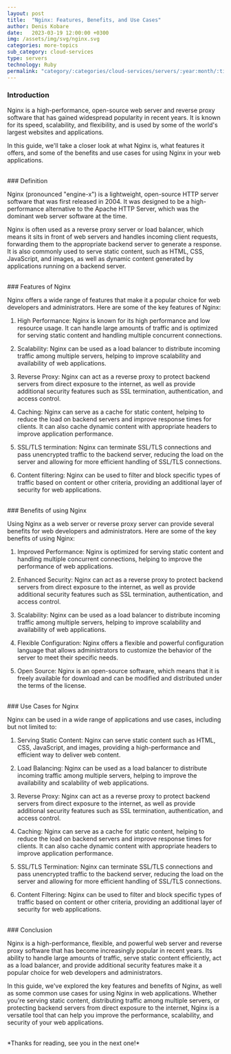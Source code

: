 ```yaml
---
layout: post
title:  "Nginx: Features, Benefits, and Use Cases"
author: Denis Kobare
date:   2023-03-19 12:00:00 +0300
img: /assets/img/svg/nginx.svg
categories: more-topics
sub_category: cloud-services
type: servers
technology: Ruby
permalink: "category/:categories/cloud-services/servers/:year:month/:title"
---
```



### Introduction

Nginx is a high-performance, open-source web server and reverse proxy software 
that has gained widespread popularity in recent years. It is known for its speed, 
scalability, and flexibility, and is used by some of the world's largest websites 
and applications.

In this guide, we'll take a closer look at what Nginx is, what features it offers, 
and some of the benefits and use cases for using Nginx in your web applications.


<br>
### Definition

Nginx (pronounced "engine-x") is a lightweight, open-source HTTP server software 
that was first released in 2004. It was designed to be a high-performance alternative 
to the Apache HTTP Server, which was the dominant web server software at the time.

Nginx is often used as a reverse proxy server or load balancer, which means it 
sits in front of web servers and handles incoming client requests, forwarding 
them to the appropriate backend server to generate a response. It is also commonly 
used to serve static content, such as HTML, CSS, JavaScript, and images, as well 
as dynamic content generated by applications running on a backend server.


<br>
### Features of Nginx

Nginx offers a wide range of features that make it a popular choice for web 
developers and administrators. Here are some of the key features of Nginx:

1. High Performance: Nginx is known for its high performance and low resource usage. 
It can handle large amounts of traffic and is optimized for serving static content 
and handling multiple concurrent connections.

2. Scalability: Nginx can be used as a load balancer to distribute incoming traffic 
among multiple servers, helping to improve scalability and availability of web 
applications.

3. Reverse Proxy: Nginx can act as a reverse proxy to protect backend servers from 
direct exposure to the internet, as well as provide additional security features 
such as SSL termination, authentication, and access control.

4. Caching: Nginx can serve as a cache for static content, helping to reduce the 
load on backend servers and improve response times for clients. It can also cache 
dynamic content with appropriate headers to improve application performance.

5. SSL/TLS termination: Nginx can terminate SSL/TLS connections and pass unencrypted 
traffic to the backend server, reducing the load on the server and allowing for 
more efficient handling of SSL/TLS connections.

6. Content filtering: Nginx can be used to filter and block specific types of 
traffic based on content or other criteria, providing an additional layer of 
security for web applications.



<br>
### Benefits of using Nginx

Using Nginx as a web server or reverse proxy server can provide several benefits 
for web developers and administrators. Here are some of the key benefits of using Nginx:

1. Improved Performance: Nginx is optimized for serving static content and handling 
multiple concurrent connections, helping to improve the performance of web applications.

2. Enhanced Security: Nginx can act as a reverse proxy to protect backend servers 
from direct exposure to the internet, as well as provide additional security 
features such as SSL termination, authentication, and access control.

3. Scalability: Nginx can be used as a load balancer to distribute incoming 
traffic among multiple servers, helping to improve scalability and availability 
of web applications.

4. Flexible Configuration: Nginx offers a flexible and powerful configuration 
language that allows administrators to customize the behavior of the server to 
meet their specific needs.

5. Open Source: Nginx is an open-source software, which means that it is freely 
available for download and can be modified and distributed under the terms of the license.



<br>
### Use Cases for Nginx

Nginx can be used in a wide range of applications and use cases, including but not limited to:

1. Serving Static Content: Nginx can serve static content such as HTML, CSS, 
JavaScript, and images, providing a high-performance and efficient way to deliver web content.

2. Load Balancing: Nginx can be used as a load balancer to distribute incoming 
traffic among multiple servers, helping to improve the availability and scalability 
of web applications.

3. Reverse Proxy: Nginx can act as a reverse proxy to protect backend servers 
from direct exposure to the internet, as well as provide additional security 
features such as SSL termination, authentication, and access control.

4. Caching: Nginx can serve as a cache for static content, helping to reduce the 
load on backend servers and improve response times for clients. It can also cache 
dynamic content with appropriate headers to improve application performance.

5. SSL/TLS Termination: Nginx can terminate SSL/TLS connections and pass unencrypted 
traffic to the backend server, reducing the load on the server and allowing for 
more efficient handling of SSL/TLS connections.

6. Content Filtering: Nginx can be used to filter and block specific types of 
traffic based on content or other criteria, providing an additional layer of 
security for web applications.


<br>
### Conclusion

Nginx is a high-performance, flexible, and powerful web server and reverse proxy 
software that has become increasingly popular in recent years. Its ability to 
handle large amounts of traffic, serve static content efficiently, act as a load 
balancer, and provide additional security features make it a popular choice for 
web developers and administrators.

In this guide, we've explored the key features and benefits of Nginx, as well as 
some common use cases for using Nginx in web applications. Whether you're serving 
static content, distributing traffic among multiple servers, or protecting backend 
servers from direct exposure to the internet, Nginx is a versatile tool that can 
help you improve the performance, scalability, and security of your web applications.


<br>
*Thanks for reading, see you in the next one!*
